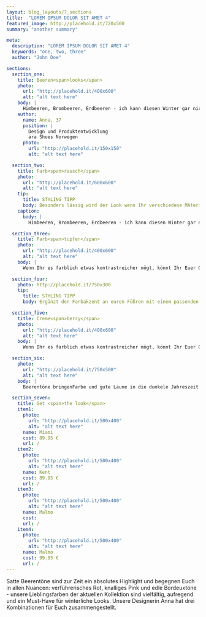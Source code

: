 ```yaml
---
layout: blog_layouts/7_sections
title:  "LOREM IPSUM DOLOR SIT AMET 4"
featured_image: http://placehold.it/720x500
summary: "another summary"

meta:
  description: "LOREM IPSUM DOLOR SIT AMET 4"
  keywords: "one, two, three"
  author: "John Doe"

sections:
  section_one:
    title: Beeren<span>looks</span>
    photo:
      url: "http://placehold.it/400x600"
      alt: "alt text here"
    body: |
      Himbeeren, Brombeeren, Erdbeeren - ich kann diesen Winter gar nicht genug kriegen von den bunten Früchten. Mein Tipp für lässige Looks: Color- Blocking - kombiniert die Farben in allen Facetten und schreckt auch vor wilden Kombinationen nicht zurück!
    author:
      name: Anna, 37
      position: |
        Design und Produktentwicklung
        ara Shoes Norwegen
      photo:
        url: "http://placehold.it/150x150"
        alt: "alt text here"

  section_two:
    title: Farb<span>rausch</span>
    photo:
      url: "http://placehold.it/600x600"
      alt: "alt text here"
    tip:
      title: STYLING TIPP
      body: Besonders lässig wird der Look wenn Ihr verschiedene MAterialien miteinnder kombiniert.
    caption:
      body: |
        Himbeeren, Brombeeren, Erdbeeren - ich kann diesen Winter gar nicht genug kriegen von den bunten Früchten. Mein Tipp für lässige Looks: Color- Blocking - kombiniert die Farben in allen Facetten und schreckt auch vor wilden Kombinationen nicht zurück!

  section_three:
    title: Farb<span>tupfer</span>
    photo:
      url: "http://placehold.it/400x600"
      alt: "alt text here"
    body: |
      Wenn Ihr es farblich etwas kontrastreicher mögt, könnt Ihr Euer Outfit in Grau- und Schwarztönen halten und mit unseren kirschroten Ballerinas einen beerigen Farbakzent setzen! Einen Hauch Elegnaz verleiht euch die blumige Bosche. Dazu eine lässige Tasche und voilá, fertig ist der Beeren-Klassiker - der ideale All-Dy-Look für den Tag unterwegs!

  section_four:
    photo: http://placehold.it/750x300
    tip:
      title: STYLING TIPP
      body: Ergänzt den Farbakzent an euren Füßren mit einem passenden Lippenstift, so wird das Outfit richtig run!

  section_five:
    title: Creme<span>berry</span>
    photo:
      url: "http://placehold.it/400x600"
      alt: "alt text here"
    body: |
      Wenn Ihr es farblich etwas kontrastreicher mögt, könnt Ihr Euer Outfit in Grau- und Schwarztönen halten und mit unseren kirschroten Ballerinas einen beerigen Farbakzent setzen! Einen Hauch Elegnaz verleiht euch die blumige Bosche. Dazu eine lässige Tasche und voilá, fertig ist der Beeren-Klassiker - der ideale All-Dy-Look für den Tag unterwegs!

  section_six:
    photo:
      url: "http://placehold.it/750x500"
      alt: "alt text here"
    body: |
      Beerentöne bringenFarbe und gute Laune in die dunkele Jahreszeit und haben einen festen Platz in unserer Herbst/Wintekollektion 2016! Für weitere Inspiration stöbert einfach durch unsere aktuellen Modelle. Ein gemütlicher Schuh ist immer die optimale Basis für Euren winterlichen Lieblingslook.

  section_seven:
    title: Get <span>the look</span>
    item1:
      photo:
        url: "http://placehold.it/500x400"
        alt: "alt text here"
      name: Miami
      cost: 89.95 €
      url: /
    item2:
      photo:
        url: "http://placehold.it/500x400"
        alt: "alt text here"
      name: Kent
      cost: 89.95 €
      url: /
    item3:
      photo:
        url: "http://placehold.it/500x400"
        alt: "alt text here"
      name: Malmo
      cost:
      url: /
    item4:
      photo:
        url: "http://placehold.it/500x400"
        alt: "alt text here"
      name: Malmo
      cost: 99.95 €
      url: /
---
```


Satte Beerentöne sind zur Zeit ein absolutes Highlight und begegnen Euch in allen Nuancen: verführerisches Rot, knalliges Pink und edle Bordeuxtöne - unsere Lieblingsfarben der aktuellen Kollektion sind vielfältig, aufregend und ein Must-Have für winterliche Looks. Unsere Designerin Anna hat drei Kombinationen für Euch zusammengestellt.
